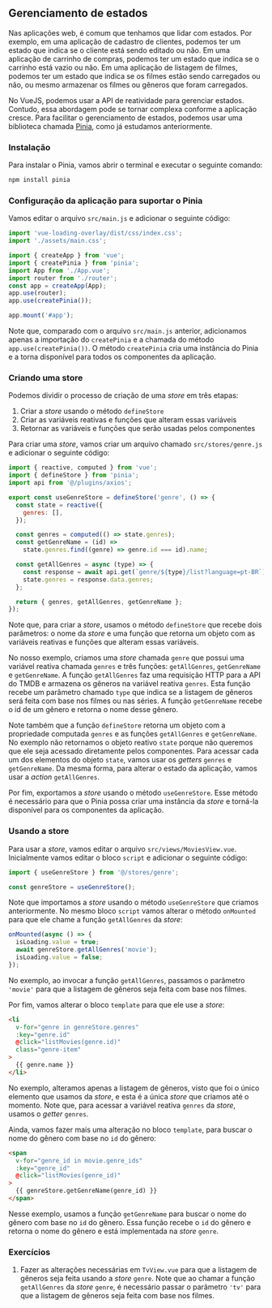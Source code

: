 ## Gerenciamento de estados

Nas aplicações web, é comum que tenhamos que lidar com estados. Por exemplo, em uma aplicação de cadastro de clientes, podemos ter um estado que indica se o cliente está sendo editado ou não. Em uma aplicação de carrinho de compras, podemos ter um estado que indica se o carrinho está vazio ou não. Em uma aplicação de listagem de filmes, podemos ter um estado que indica se os filmes estão sendo carregados ou não, ou mesmo armazenar os filmes ou gêneros que foram carregados.

No VueJS, podemos usar a API de reatividade para gerenciar estados. Contudo, essa abordagem pode se tornar complexa conforme a aplicação cresce. Para facilitar o gerenciamento de estados, podemos usar uma biblioteca chamada [Pinia](https://pinia.esm.dev/), como já estudamos anteriormente.

### Instalação

Para instalar o Pinia, vamos abrir o terminal e executar o seguinte comando:

```bash
npm install pinia
```

### Configuração da aplicação para suportar o Pinia

Vamos editar o arquivo `src/main.js` e adicionar o seguinte código:

```js
import 'vue-loading-overlay/dist/css/index.css';
import './assets/main.css';

import { createApp } from 'vue';
import { createPinia } from 'pinia';
import App from './App.vue';
import router from './router';
const app = createApp(App);
app.use(router);
app.use(createPinia());

app.mount('#app');
```

Note que, comparado com o arquivo `src/main.js` anterior, adicionamos apenas a importação do `createPinia` e a chamada do método `app.use(createPinia())`. O método `createPinia` cria uma instância do Pinia e a torna disponível para todos os componentes da aplicação.

### Criando uma store

Podemos dividir o processo de criação de uma _store_ em três etapas:

1. Criar a _store_ usando o método `defineStore`
2. Criar as variáveis reativas e funções que alteram essas variáveis
3. Retornar as variáveis e funções que serão usadas pelos componentes

Para criar uma _store_, vamos criar um arquivo chamado `src/stores/genre.js` e adicionar o seguinte código:

```js
import { reactive, computed } from 'vue';
import { defineStore } from 'pinia';
import api from '@/plugins/axios';

export const useGenreStore = defineStore('genre', () => {
  const state = reactive({
    genres: [],
  });

  const genres = computed(() => state.genres);
  const getGenreName = (id) =>
    state.genres.find((genre) => genre.id === id).name;

  const getAllGenres = async (type) => {
    const response = await api.get(`genre/${type}/list?language=pt-BR`);
    state.genres = response.data.genres;
  };

  return { genres, getAllGenres, getGenreName };
});
```

Note que, para criar a _store_, usamos o método `defineStore` que recebe dois parâmetros: o nome da _store_ e uma função que retorna um objeto com as variáveis reativas e funções que alteram essas variáveis.

No nosso exemplo, criamos uma _store_ chamada `genre` que possui uma variável reativa chamada `genres` e três funções: `getAllGenres`, `getGenreName` e `getGenreName`. A função `getAllGenres` faz uma requisição HTTP para a API do TMDB e armazena os gêneros na variável reativa `genres`. Esta função recebe um parâmetro chamado `type` que indica se a listagem de gêneros será feita com base nos filmes ou nas séries. A função `getGenreName` recebe o id de um gênero e retorna o nome desse gênero.

Note também que a função `defineStore` retorna um objeto com a propriedade computada `genres` e as funções `getAllGenres` e `getGenreName`. No exemplo não retornamos o objeto reativo `state` porque não queremos que ele seja acessado diretamente pelos componentes. Para acessar cada um dos elementos do objeto `state`, vamos usar os _getters_ `genres` e `getGenreName`. Da mesma forma, para alterar o estado da aplicação, vamos usar a _action_ `getAllGenres`.

Por fim, exportamos a _store_ usando o método `useGenreStore`. Esse método é necessário para que o Pinia possa criar uma instância da _store_ e torná-la disponível para os componentes da aplicação.

### Usando a store

Para usar a _store_, vamos editar o arquivo `src/views/MoviesView.vue`. Inicialmente vamos editar o bloco `script` e adicionar o seguinte código:

```js
import { useGenreStore } from '@/stores/genre';

const genreStore = useGenreStore();
```

Note que importamos a _store_ usando o método `useGenreStore` que criamos anteriormente. No mesmo bloco `script` vamos alterar o método `onMounted` para que ele chame a função `getAllGenres` da _store_:

```js
onMounted(async () => {
  isLoading.value = true;
  await genreStore.getAllGenres('movie');
  isLoading.value = false;
});
```

No exemplo, ao invocar a função `getAllGenres`, passamos o parâmetro `'movie'` para que a listagem de gêneros seja feita com base nos filmes.

Por fim, vamos alterar o bloco `template` para que ele use a _store_:

```html
<li
  v-for="genre in genreStore.genres"
  :key="genre.id"
  @click="listMovies(genre.id)"
  class="genre-item"
>
  {{ genre.name }}
</li>
```

No exemplo, alteramos apenas a listagem de gêneros, visto que foi o único elemento que usamos da _store_, e esta é a única _store_ que criamos até o momento. Note que, para acessar a variável reativa `genres` da _store_, usamos o _getter_ `genres`.

Ainda, vamos fazer mais uma alteração no bloco `template`, para buscar o nome do gênero com base no `id` do gênero:

```html
<span
  v-for="genre_id in movie.genre_ids"
  :key="genre_id"
  @click="listMovies(genre_id)"
>
  {{ genreStore.getGenreName(genre_id) }}
</span>
```

Nesse exemplo, usamos a função `getGenreName` para buscar o nome do gênero com base no `id` do gênero. Essa função recebe o `id` do gênero e retorna o nome do gênero e está implementada na _store_ `genre`.

### Exercícios

1. Fazer as alterações necessárias em `TvView.vue` para que a listagem de gêneros seja feita usando a _store_ `genre`. Note que ao chamar a função `getAllGenres` da _store_ `genre`, é necessário passar o parâmetro `'tv'` para que a listagem de gêneros seja feita com base nos filmes.
